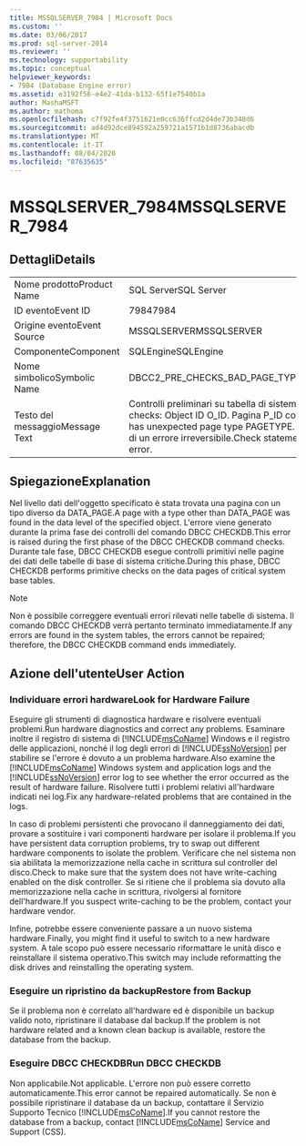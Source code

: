 ```yaml
---
title: MSSQLSERVER_7984 | Microsoft Docs
ms.custom: ''
ms.date: 03/06/2017
ms.prod: sql-server-2014
ms.reviewer: ''
ms.technology: supportability
ms.topic: conceptual
helpviewer_keywords:
- 7984 (Database Engine error)
ms.assetid: e3192f56-e4e2-41da-b132-65f1e7540b1a
author: MashaMSFT
ms.author: mathoma
ms.openlocfilehash: c7f92fe4f3751621e0cc636ffcd2d4de73b348d6
ms.sourcegitcommit: ad4d92dce894592a259721a1571b1d8736abacdb
ms.translationtype: MT
ms.contentlocale: it-IT
ms.lasthandoff: 08/04/2020
ms.locfileid: "87635635"
---
```

# <a name="mssqlserver_7984"></a><span data-ttu-id="21972-102">MSSQLSERVER_7984</span><span class="sxs-lookup"><span data-stu-id="21972-102">MSSQLSERVER_7984</span></span>
    
## <a name="details"></a><span data-ttu-id="21972-103">Dettagli</span><span class="sxs-lookup"><span data-stu-id="21972-103">Details</span></span>  
  
|||  
|-|-|  
|<span data-ttu-id="21972-104">Nome prodotto</span><span class="sxs-lookup"><span data-stu-id="21972-104">Product Name</span></span>|<span data-ttu-id="21972-105">SQL Server</span><span class="sxs-lookup"><span data-stu-id="21972-105">SQL Server</span></span>|  
|<span data-ttu-id="21972-106">ID evento</span><span class="sxs-lookup"><span data-stu-id="21972-106">Event ID</span></span>|<span data-ttu-id="21972-107">7984</span><span class="sxs-lookup"><span data-stu-id="21972-107">7984</span></span>|  
|<span data-ttu-id="21972-108">Origine evento</span><span class="sxs-lookup"><span data-stu-id="21972-108">Event Source</span></span>|<span data-ttu-id="21972-109">MSSQLSERVER</span><span class="sxs-lookup"><span data-stu-id="21972-109">MSSQLSERVER</span></span>|  
|<span data-ttu-id="21972-110">Componente</span><span class="sxs-lookup"><span data-stu-id="21972-110">Component</span></span>|<span data-ttu-id="21972-111">SQLEngine</span><span class="sxs-lookup"><span data-stu-id="21972-111">SQLEngine</span></span>|  
|<span data-ttu-id="21972-112">Nome simbolico</span><span class="sxs-lookup"><span data-stu-id="21972-112">Symbolic Name</span></span>|<span data-ttu-id="21972-113">DBCC2_PRE_CHECKS_BAD_PAGE_TYPE</span><span class="sxs-lookup"><span data-stu-id="21972-113">DBCC2_PRE_CHECKS_BAD_PAGE_TYPE</span></span>|  
|<span data-ttu-id="21972-114">Testo del messaggio</span><span class="sxs-lookup"><span data-stu-id="21972-114">Message Text</span></span>|<span data-ttu-id="21972-115">Controlli preliminari su tabella di sistema: ID oggetto O_ID.</span><span class="sxs-lookup"><span data-stu-id="21972-115">System table pre-checks: Object ID O_ID.</span></span> <span data-ttu-id="21972-116">Pagina P_ID con tipo imprevisto PAGETYPE.</span><span class="sxs-lookup"><span data-stu-id="21972-116">Page P_ID has unexpected page type PAGETYPE.</span></span> <span data-ttu-id="21972-117">Istruzione di controllo interrotta a causa di un errore irreversibile.</span><span class="sxs-lookup"><span data-stu-id="21972-117">Check statement terminated because of an irreparable error.</span></span>|  
  
## <a name="explanation"></a><span data-ttu-id="21972-118">Spiegazione</span><span class="sxs-lookup"><span data-stu-id="21972-118">Explanation</span></span>  
 <span data-ttu-id="21972-119">Nel livello dati dell'oggetto specificato è stata trovata una pagina con un tipo diverso da DATA_PAGE.</span><span class="sxs-lookup"><span data-stu-id="21972-119">A page with a type other than DATA_PAGE was found in the data level of the specified object.</span></span> <span data-ttu-id="21972-120">L'errore viene generato durante la prima fase dei controlli del comando DBCC CHECKDB.</span><span class="sxs-lookup"><span data-stu-id="21972-120">This error is raised during the first phase of the DBCC CHECKDB command checks.</span></span> <span data-ttu-id="21972-121">Durante tale fase, DBCC CHECKDB esegue controlli primitivi nelle pagine dei dati delle tabelle di base di sistema critiche.</span><span class="sxs-lookup"><span data-stu-id="21972-121">During this phase, DBCC CHECKDB performs primitive checks on the data pages of critical system base tables.</span></span>  
  
> [!NOTE]  
>  <span data-ttu-id="21972-122">Non è possibile correggere eventuali errori rilevati nelle tabelle di sistema. Il comando DBCC CHECKDB verrà pertanto terminato immediatamente.</span><span class="sxs-lookup"><span data-stu-id="21972-122">If any errors are found in the system tables, the errors cannot be repaired; therefore, the DBCC CHECKDB command ends immediately.</span></span>  
  
## <a name="user-action"></a><span data-ttu-id="21972-123">Azione dell'utente</span><span class="sxs-lookup"><span data-stu-id="21972-123">User Action</span></span>  
  
### <a name="look-for-hardware-failure"></a><span data-ttu-id="21972-124">Individuare errori hardware</span><span class="sxs-lookup"><span data-stu-id="21972-124">Look for Hardware Failure</span></span>  
 <span data-ttu-id="21972-125">Eseguire gli strumenti di diagnostica hardware e risolvere eventuali problemi.</span><span class="sxs-lookup"><span data-stu-id="21972-125">Run hardware diagnostics and correct any problems.</span></span> <span data-ttu-id="21972-126">Esaminare inoltre il registro di sistema di [!INCLUDE[msCoName](../../includes/msconame-md.md)] Windows e il registro delle applicazioni, nonché il log degli errori di [!INCLUDE[ssNoVersion](../../includes/ssnoversion-md.md)] per stabilire se l'errore è dovuto a un problema hardware.</span><span class="sxs-lookup"><span data-stu-id="21972-126">Also examine the [!INCLUDE[msCoName](../../includes/msconame-md.md)] Windows system and application logs and the [!INCLUDE[ssNoVersion](../../includes/ssnoversion-md.md)] error log to see whether the error occurred as the result of hardware failure.</span></span> <span data-ttu-id="21972-127">Risolvere tutti i problemi relativi all'hardware indicati nei log.</span><span class="sxs-lookup"><span data-stu-id="21972-127">Fix any hardware-related problems that are contained in the logs.</span></span>  
  
 <span data-ttu-id="21972-128">In caso di problemi persistenti che provocano il danneggiamento dei dati, provare a sostituire i vari componenti hardware per isolare il problema.</span><span class="sxs-lookup"><span data-stu-id="21972-128">If you have persistent data corruption problems, try to swap out different hardware components to isolate the problem.</span></span> <span data-ttu-id="21972-129">Verificare che nel sistema non sia abilitata la memorizzazione nella cache in scrittura sul controller del disco.</span><span class="sxs-lookup"><span data-stu-id="21972-129">Check to make sure that the system does not have write-caching enabled on the disk controller.</span></span> <span data-ttu-id="21972-130">Se si ritiene che il problema sia dovuto alla memorizzazione nella cache in scrittura, rivolgersi al fornitore dell'hardware.</span><span class="sxs-lookup"><span data-stu-id="21972-130">If you suspect write-caching to be the problem, contact your hardware vendor.</span></span>  
  
 <span data-ttu-id="21972-131">Infine, potrebbe essere conveniente passare a un nuovo sistema hardware.</span><span class="sxs-lookup"><span data-stu-id="21972-131">Finally, you might find it useful to switch to a new hardware system.</span></span> <span data-ttu-id="21972-132">A tale scopo può essere necessario riformattare le unità disco e reinstallare il sistema operativo.</span><span class="sxs-lookup"><span data-stu-id="21972-132">This switch may include reformatting the disk drives and reinstalling the operating system.</span></span>  
  
### <a name="restore-from-backup"></a><span data-ttu-id="21972-133">Eseguire un ripristino da backup</span><span class="sxs-lookup"><span data-stu-id="21972-133">Restore from Backup</span></span>  
 <span data-ttu-id="21972-134">Se il problema non è correlato all'hardware ed è disponibile un backup valido noto, ripristinare il database dal backup.</span><span class="sxs-lookup"><span data-stu-id="21972-134">If the problem is not hardware related and a known clean backup is available, restore the database from the backup.</span></span>  
  
### <a name="run-dbcc-checkdb"></a><span data-ttu-id="21972-135">Eseguire DBCC CHECKDB</span><span class="sxs-lookup"><span data-stu-id="21972-135">Run DBCC CHECKDB</span></span>  
 <span data-ttu-id="21972-136">Non applicabile.</span><span class="sxs-lookup"><span data-stu-id="21972-136">Not applicable.</span></span> <span data-ttu-id="21972-137">L'errore non può essere corretto automaticamente.</span><span class="sxs-lookup"><span data-stu-id="21972-137">This error cannot be repaired automatically.</span></span> <span data-ttu-id="21972-138">Se non è possibile ripristinare il database da un backup, contattare il Servizio Supporto Tecnico [!INCLUDE[msCoName](../../includes/msconame-md.md)].</span><span class="sxs-lookup"><span data-stu-id="21972-138">If you cannot restore the database from a backup, contact [!INCLUDE[msCoName](../../includes/msconame-md.md)] Service and Support (CSS).</span></span>  
  
  
